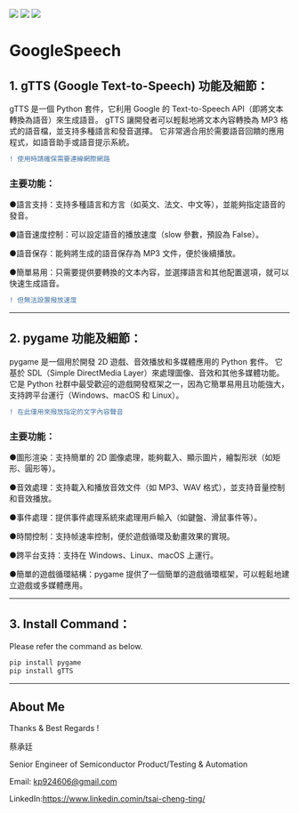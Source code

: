 ![](https://img.shields.io/badge/Creater-TCT-FFFF00) ![](https://img.shields.io/badge/development-python-006400) ![](https://img.shields.io/badge/Version-3.9.21-blue)

# GoogleSpeech
## 1. gTTS (Google Text-to-Speech) 功能及細節：
gTTS 是一個 Python 套件，它利用 Google 的 Text-to-Speech API（即將文本轉換為語音）來生成語音。
gTTS 讓開發者可以輕鬆地將文本內容轉換為 MP3 格式的語音檔，並支持多種語言和發音選擇。
它非常適合用於需要語音回饋的應用程式，如語音助手或語音提示系統。
```diff
! 使用時請確保需要連線網際網路
```

### 主要功能：
  
●語言支持：支持多種語言和方言（如英文、法文、中文等），並能夠指定語音的發音。

●語音速度控制：可以設定語音的播放速度（slow 參數，預設為 False）。

●語音保存：能夠將生成的語音保存為 MP3 文件，便於後續播放。

●簡單易用：只需要提供要轉換的文本內容，並選擇語言和其他配置選項，就可以快速生成語音。

```diff
! 但無法設置撥放速度
```
------
## 2. pygame 功能及細節：
pygame 是一個用於開發 2D 遊戲、音效播放和多媒體應用的 Python 套件。
它基於 SDL（Simple DirectMedia Layer）來處理圖像、音效和其他多媒體功能。
它是 Python 社群中最受歡迎的遊戲開發框架之一，因為它簡單易用且功能強大，支持跨平台運行（Windows、macOS 和 Linux）。
```diff
! 在此僅用來撥放指定的文字內容聲音
```

### 主要功能：
●圖形渲染：支持簡單的 2D 圖像處理，能夠載入、顯示圖片，繪製形狀（如矩形、圓形等）。

●音效處理：支持載入和播放音效文件（如 MP3、WAV 格式），並支持音量控制和音效播放。

●事件處理：提供事件處理系統來處理用戶輸入（如鍵盤、滑鼠事件等）。

●時間控制：支持帧速率控制，便於遊戲循環及動畫效果的實現。

●跨平台支持：支持在 Windows、Linux、macOS 上運行。

●簡單的遊戲循環結構：pygame 提供了一個簡單的遊戲循環框架，可以輕鬆地建立遊戲或多媒體應用。

------
## 3. Install Command：
Please refer the command as below.

```bash
pip install pygame
pip install gTTS
```

------

## About Me
Thanks & Best Regards !

蔡承廷

​Senior Engineer of Semiconductor Product/Testing & ​Automation

Email: ​​kp924606@gmail.com

LinkedIn:https://www.linkedin.comin/tsai-cheng-ting/

